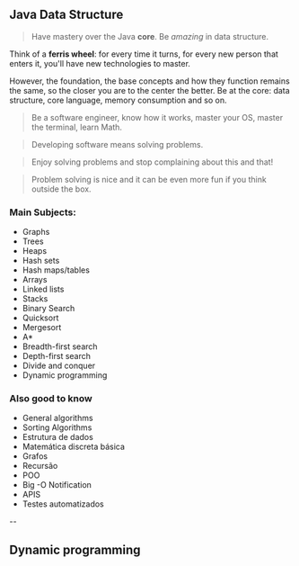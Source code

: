 ## Java Data Structure

> Have mastery over the Java **core**. Be *amazing* in data structure.

Think of a **ferris wheel**: for every time it turns, for every new person that enters it, you'll have new technologies to master.

However, the foundation, the base concepts and how they function remains the same, so the closer you are to the center the better. Be at the core: data structure, core
language, memory consumption and so on.

> Be a software engineer, know how it works, master your OS, master the terminal, learn Math.

> Developing software means solving problems. 

> Enjoy solving problems and stop complaining about this and that!

> Problem solving is nice and it can be even more fun if you think outside the box.

### Main Subjects:

* Graphs
* Trees
* Heaps
* Hash sets
* Hash maps/tables
* Arrays
* Linked lists
* Stacks
* Binary Search
* Quicksort
* Mergesort
* A*
* Breadth-first search
* Depth-first search 
* Divide and conquer
* Dynamic programming

### Also good to know

* General algorithms
* Sorting Algorithms
* Estrutura de dados
* Matemática discreta básica
* Grafos
* Recursão
* POO
* Big -O Notification
* APIS
* Testes automatizados

--

## Dynamic programming


